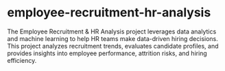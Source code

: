 # employee-recruitment-hr-analysis
The Employee Recruitment & HR Analysis project leverages data analytics and machine learning to help HR teams make data-driven hiring decisions.
This project analyzes recruitment trends, evaluates candidate profiles, and provides insights into employee performance, attrition risks, and hiring efficiency.
